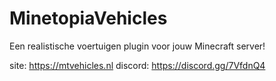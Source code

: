 # MinetopiaVehicles
Een realistische voertuigen plugin voor jouw Minecraft server!

site: https://mtvehicles.nl
discord: https://discord.gg/7VfdnQ4
